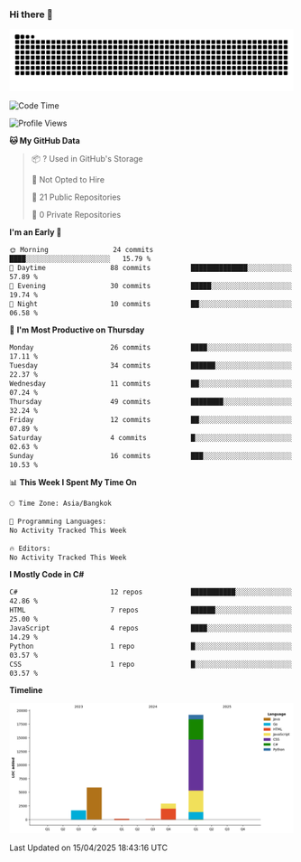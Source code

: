 ### Hi there 👋

<!--
**kevlog/kevlog** is a ✨ _special_ ✨ repository because its `README.md` (this file) appears on your GitHub profile.

Here are some ideas to get you started:

- 🔭 I’m currently working on ...
- 🌱 I’m currently learning ...
- 👯 I’m looking to collaborate on ...
- 🤔 I’m looking for help with ...
- 💬 Ask me about ...
- 📫 How to reach me: ...
- 😄 Pronouns: ...
- ⚡ Fun fact: ...
-->

<picture>
  <source media="(prefers-color-scheme: dark)" srcset="https://raw.githubusercontent.com/kevlog/kevlog/output/github-contribution-grid-snake-dark.svg">
  <source media="(prefers-color-scheme: light)" srcset="https://raw.githubusercontent.com/kevlog/kevlog/output/github-contribution-grid-snake.svg">
  <img alt="github contribution grid snake animation" src="https://raw.githubusercontent.com/kevlog/kevlog/output/github-contribution-grid-snake-dark.svg">
</picture>

<!--START_SECTION:waka-->
![Code Time](http://img.shields.io/badge/Code%20Time-27%20hrs%2038%20mins-blue)

![Profile Views](http://img.shields.io/badge/Profile%20Views-0-blue)

**🐱 My GitHub Data** 

> 📦 ? Used in GitHub's Storage 
 > 
> 🚫 Not Opted to Hire
 > 
> 📜 21 Public Repositories 
 > 
> 🔑 0 Private Repositories 
 > 
**I'm an Early 🐤** 

```text
🌞 Morning                24 commits          ████░░░░░░░░░░░░░░░░░░░░░   15.79 % 
🌆 Daytime                88 commits          ██████████████░░░░░░░░░░░   57.89 % 
🌃 Evening                30 commits          █████░░░░░░░░░░░░░░░░░░░░   19.74 % 
🌙 Night                  10 commits          ██░░░░░░░░░░░░░░░░░░░░░░░   06.58 % 
```
📅 **I'm Most Productive on Thursday** 

```text
Monday                   26 commits          ████░░░░░░░░░░░░░░░░░░░░░   17.11 % 
Tuesday                  34 commits          ██████░░░░░░░░░░░░░░░░░░░   22.37 % 
Wednesday                11 commits          ██░░░░░░░░░░░░░░░░░░░░░░░   07.24 % 
Thursday                 49 commits          ████████░░░░░░░░░░░░░░░░░   32.24 % 
Friday                   12 commits          ██░░░░░░░░░░░░░░░░░░░░░░░   07.89 % 
Saturday                 4 commits           █░░░░░░░░░░░░░░░░░░░░░░░░   02.63 % 
Sunday                   16 commits          ███░░░░░░░░░░░░░░░░░░░░░░   10.53 % 
```


📊 **This Week I Spent My Time On** 

```text
🕑︎ Time Zone: Asia/Bangkok

💬 Programming Languages: 
No Activity Tracked This Week

🔥 Editors: 
No Activity Tracked This Week
```

**I Mostly Code in C#** 

```text
C#                       12 repos            ███████████░░░░░░░░░░░░░░   42.86 % 
HTML                     7 repos             ██████░░░░░░░░░░░░░░░░░░░   25.00 % 
JavaScript               4 repos             ████░░░░░░░░░░░░░░░░░░░░░   14.29 % 
Python                   1 repo              █░░░░░░░░░░░░░░░░░░░░░░░░   03.57 % 
CSS                      1 repo              █░░░░░░░░░░░░░░░░░░░░░░░░   03.57 % 
```



**Timeline**

![Lines of Code chart](https://raw.githubusercontent.com/kevlog/kevlog/main/assets/bar_graph.png)


 Last Updated on 15/04/2025 18:43:16 UTC
<!--END_SECTION:waka-->
